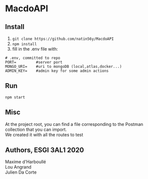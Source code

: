# MacdoAPI

## Install

1. ```git clone https://github.com/natin56y/MacdoAPI```
2. ```npm install```
3. fill in the .env file with:

```dosini
# .env, committed to repo
PORT=         #server port
MONGO_URI=    #uri to mongoDB (local,atlas,docker...)
ADMIN_KEY=    #admin key for some admin actions
```

## Run
```npm start```

## Misc
At the project root, you can find a file corresponding to the Postman collection that you can import.  
We created it with all the routes to test

## Authors, ESGI 3AL1 2020
Maxime d'Harboullé  
Lou Angrand  
Julien Da Corte  
